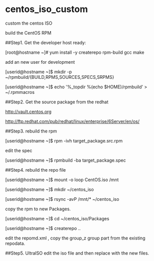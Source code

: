 centos_iso_custom
=================

custom the centos ISO  

build the CentOS RPM

##Step1.
Get the developer host ready:

[root@hostname ~]# yum install -y createrepo rpm-build gcc make

add an new user for development

[userid@hostname ~]$ mkdir -p ~/rpmbuild/{BUILD,RPMS,SOURCES,SPECS,SRPMS}

[userid@hostname ~]$ echo '%_topdir %(echo $HOME)/rpmbuild' > ~/.rpmmacros


##Step2. 
Get the source package from the redhat

http://vault.centos.org

http://ftp.redhat.com/pub/redhat/linux/enterprise/6Server/en/os/

##Step3.
rebuild the rpm

[userid@hostname ~]$ rpm -ivh target_package.src.rpm

edit the spec

[userid@hostname ~]$ rpmbuild -ba target_package.spec

##Step4. 
rebuild the repo file

[userid@hostname ~]$ mount -o loop CentOS.iso /mnt

[userid@hostname ~]$ mkdir ~/centos_iso

[userid@hostname ~]$ rsync -avP /mnt/* ~/centos_iso

copy the rpm to new Packages.

[userid@hostname ~]$ cd ~/centos_iso/Packages

[userid@hostname ~]$ createrepo ..

edit the repomd.xml , copy the group_z group part from the existing repodata.


##Step5. 
UltraISO edit the iso file and then replace with the new files.
